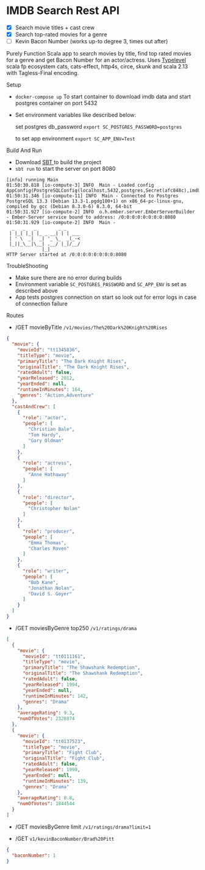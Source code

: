 # IMDB Search Rest API

- [x] Search movie titles + cast crew
- [x] Search top-rated movies for a genre
- [ ] Kevin Bacon Number (works up-to degree 3, times out after)

Purely Function Scala app to search movies by title, find top rated movies for a genre and get Bacon Number for an
actor/actress. Uses [Typelevel](https://typelevel.org/) scala fp ecosystem cats, cats-effect, http4s, circe, skunk and
scala 2.13 with Tagless-Final encoding.

Setup

- `docker-compose up` To start container to download imdb data and start postgres container on port 5432


- Set environment variables like described below:

  set postgres db_password
  `export SC_POSTGRES_PASSWORD=postgres`

  to set app environment
  `export SC_APP_ENV=Test`

Build And Run

- Download [SBT ](https://www.scala-sbt.org/download.html) to build the project
- `sbt run` to start the server on port 8080

```
[info] running Main 
01:50:30.818 [io-compute-3] INFO  Main - Loaded config AppConfig(PostgreSQLConfig(localhost,5432,postgres,Secret(afc848c),imdb,10),HttpServerConfig(0.0.0.0,8080))
01:50:31.346 [io-compute-11] INFO  Main - Connected to Postgres PostgreSQL 13.3 (Debian 13.3-1.pgdg100+1) on x86_64-pc-linux-gnu, compiled by gcc (Debian 8.3.0-6) 8.3.0, 64-bit
01:50:31.927 [io-compute-2] INFO  o.h.ember.server.EmberServerBuilder - Ember-Server service bound to address: /0:0:0:0:0:0:0:0:8080
01:50:31.929 [io-compute-2] INFO  Main - 
  _   _   _        _ _
 | |_| |_| |_ _ __| | | ___
 | ' \  _|  _| '_ \_  _(_-<
 |_||_\__|\__| .__/ |_|/__/
             |_|
HTTP Server started at /0:0:0:0:0:0:0:0:8080

```

TroubleShooting

- Make sure there are no error during builds
- Environment variable `SC_POSTGRES_PASSWORD` and `SC_APP_ENV` is set as described above
- App tests postgres connection on start so look out for error logs in case of connection failure

Routes

- /GET movieByTitle `/v1/movies/The%20Dark%20Knight%20Rises`

```json
{
  "movie": {
    "movieId": "tt1345836",
    "titleType": "movie",
    "primaryTitle": "The Dark Knight Rises",
    "originalTitle": "The Dark Knight Rises",
    "ratedAdult": false,
    "yearReleased": 2012,
    "yearEnded": null,
    "runtimeInMinutes": 164,
    "genres": "Action,Adventure"
  },
  "castAndCrew": [
    {
      "role": "actor",
      "people": [
        "Christian Bale",
        "Tom Hardy",
        "Gary Oldman"
      ]
    },
    {
      "role": "actress",
      "people": [
        "Anne Hathaway"
      ]
    },
    {
      "role": "director",
      "people": [
        "Christopher Nolan"
      ]
    },
    {
      "role": "producer",
      "people": [
        "Emma Thomas",
        "Charles Roven"
      ]
    },
    {
      "role": "writer",
      "people": [
        "Bob Kane",
        "Jonathan Nolan",
        "David S. Goyer"
      ]
    }
  ]
}
```

- /GET moviesByGenre top250 `/v1/ratings/drama`

```json
[
  {
    "movie": {
      "movieId": "tt0111161",
      "titleType": "movie",
      "primaryTitle": "The Shawshank Redemption",
      "originalTitle": "The Shawshank Redemption",
      "ratedAdult": false,
      "yearReleased": 1994,
      "yearEnded": null,
      "runtimeInMinutes": 142,
      "genres": "Drama"
    },
    "averageRating": 9.3,
    "numOfVotes": 2328874
  },
  {
    "movie": {
      "movieId": "tt0137523",
      "titleType": "movie",
      "primaryTitle": "Fight Club",
      "originalTitle": "Fight Club",
      "ratedAdult": false,
      "yearReleased": 1999,
      "yearEnded": null,
      "runtimeInMinutes": 139,
      "genres": "Drama"
    },
    "averageRating": 8.8,
    "numOfVotes": 1844544
  }
]
```

- /GET moviesByGenre limit `/v1/ratings/drama?limit=1`


- /GET `v1/kevinBaconNumber/Brad%20Pitt`

```json
{
  "baconNumber": 1
}
```
